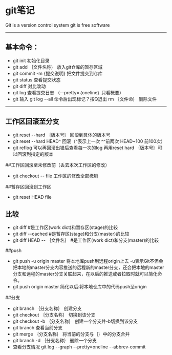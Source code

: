 # git笔记
Git is a version control system
git is free software

---

## 基本命令：
- git init 初始化目录
-  git add ｛文件名称｝ 放入git仓库的暂存区域
- git commit  -m {提交说明} 把文件提交到仓库
- git status 查看提交状态
- git diff 对比改动
- git log 查看提交日志 （--pretty=｛oneline｝ 只看概要）
- git 输入 git log --all 命令后出现<END>标记？按Q退出
 rm ｛文件命｝ 删除文件

---

## 工作区回滚至分支
- git reset --hard ｛版本号｝ 回滚到具体的版本号
- git reset --hard HEAD^ 回滚（^表示上一次 ^^前两次 HEAD~100 前100次）
- git reflog 可以再回滚出错后查看每一次的log 再用reset hard ｛版本号｝可以回滚到指定的版本

##工作区回滚至未修改前（丢去本次工作区的修改）

- git checkout -- file  工作区的修改全部撤销

##暂存区回滚到工作区
- git reset HEAD file 


## 比较
- git diff    #是工作区(work dict)和暂存区(stage)的比较
- git diff --cached    #是暂存区(stage)和分支(master)的比较
- git diff HEAD -- ｛文件名｝  #是工作区(work dict)和分支(master)的比较

##push
- git push -u origin master 将本地库push到远程origin上去 -u表示Git不但会把本地的master分支内容推送的远程新的master分支，还会把本地的master分支和远程的master分支关联起来，在以后的推送或者拉取时就可以简化命令。 
- git push origin master 简化以后:将本地仓库中的代码push至origin

##分支
- git branch ｛分支名称｝ 创建分支
- git checkout ｛分支名称｝ 切换到该分支
- git checkout -b ｛分支名称｝ 创建一个分支并-b切换到该分支
- git branch 查看当前分支
- git merge ｛分支名称｝ 将当前的分支与｛｝中的分支合并
- git branch -d ｛分支名称｝ 删除一个分支
- 查看分支情况 git log --graph --pretty=oneline --abbrev-commit 


